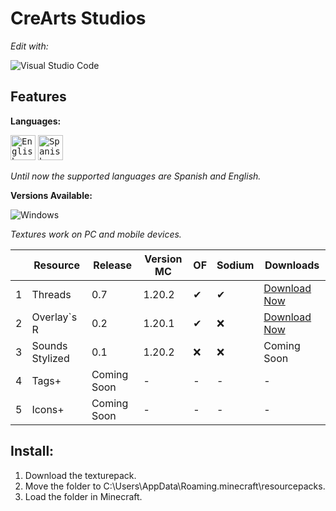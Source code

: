 # CreArts Studios

*Edit with:*

![Visual Studio Code](https://img.shields.io/badge/VSCODE-0078d7.svg?style=for-the-badge&logo=visual-studio-code&logoColor=white)

## Features

**Languages:**

<kbd>[<img title="English" alt="English" src="https://crearts-community.github.io/Assets/languages/english.png" width="40">](/readme.md)</kbd>
  <kbd>[<img title="Spanish" alt="Spanish" src="https://crearts-community.github.io/Assets/languages/spanish.png" width="40">](/.github/docs/translations/readme/spanish.md)</kbd>
  
_Until now the supported languages are Spanish and English._


**Versions Available:**

  ![Windows](https://img.shields.io/badge/Windows-0078D6?style=for-the-badge&logo=windows&logoColor=white)

_Textures work on PC and mobile devices._

|   | Resource | Release | Version MC | OF | Sodium| Downloads|
| - | - | - | - | - | - | - |
| 1 |  Threads | 0.7 | 1.20.2 | ✔ | ✔ |[Download Now](https://github.com/CorellanStoma/CreArts-Obsidian/archive/refs/heads/master.zip) |
| 2 |  Overlay`s R | 0.2| 1.20.1 | ✔ | ❌ | [Download Now](https://github.com/CorellanStoma/CreArts-Obsidian/archive/refs/heads/master.zip) |
| 3 |  Sounds Stylized | 0.1 | 1.20.2 | ❌ |  ❌ | Coming Soon |
| 4 |  Tags+ | Coming Soon | - | - | - | - |
| 5 |  Icons+ | Coming Soon | - | - |  - | - |

## Install:
1. Download the texturepack.
2. Move the folder to C:\Users\AppData\Roaming\.minecraft\resourcepacks.
3. Load the folder in Minecraft.
